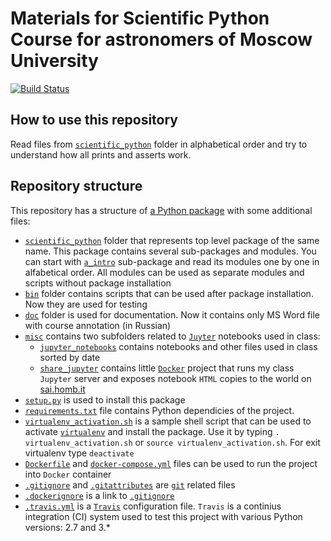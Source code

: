 # Materials for Scientific Python Course for astronomers of Moscow University

[![Build Status](https://travis-ci.org/hombit/scientific_python.svg?branch=master)](https://travis-ci.org/hombit/scientific_python)

## How to use this repository

Read files from [`scientific_python`](./scientific_python/) folder in alphabetical order and try to understand how all prints
and asserts work.

## Repository structure

This repository has a structure of <a href="https://packaging.python.org/tutorials/distributing-packages/">a Python package</a> with some additional files:
 - [`scientific_python`](./scientific_python/) folder that represents top level package of the same name. This package contains
   several sub-packages and modules. You can start with [`a_intro`](./scientific_python/a_intro) sub-package and read its 
   modules one by one in alfabetical order. All modules can be used as separate modules and scripts without package
   installation
 - [`bin`](./bin/) folder contains scripts that can be used after package installation. Now they are used for testing
 - [`doc`](./doc/) folder is used for documentation. Now it contains only MS Word file with course annotation (in Russian)
 - [`misc`](./misc/) contains two subfolders related to [`Juyter`](http://jupyter.org) notebooks used in class:
   - [`jupyter_notebooks`](./misc/jupyter_notebooks/) contains notebooks and other files used in class sorted by date
   - [`share_jupyter`](./misc/share_jupyter/) contains little [`Docker`](http://docker.com) project that runs my class `Jupyter`
     server and exposes notebook `HTML` copies to the world on [sai.homb.it](http://sai.homb.it/)
 - [`setup.py`](./setup.py) is used to install this package
 - [`requirements.txt`](./requirements.txt) file contains Python dependicies of the project.
 - [`virtualenv_activation.sh`](./virtualenv_activation.sh) is a sample shell script that can be used to activate
   [`virtualenv`](https://virtualenv.pypa.io/) and install the package. Use it by typing `. virtualenv_activation.sh` or
   `source virtualenv_activation.sh`. For exit virtualenv type `deactivate`
 - [`Dockerfile`](./Dockerfile) and [`docker-compose.yml`](./docker-compose.yml) files can be used to run the project into
   `Docker` container
 - [`.gitignore`](./.gitignore) and [`.gitattributes`](.gitattributes) are [`git`](https://git-scm.com) related files
 - [`.dockerignore`](./.dockerignore) is a link to [`.gitignore`](./.gitignore)
 - [`.travis.yml`](./.travis.yml) is a [`Travis`](https://travis-ci.org) configuration file. `Travis` is a continius 
   integration (CI) system used to test this project with various Python versions: 2.7 and 3.*
